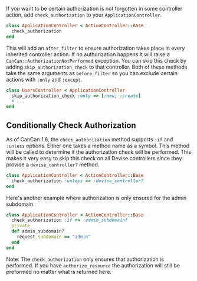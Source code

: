 If you want to be certain authorization is not forgotten in some controller action, add `check_authorization` to your `ApplicationController`.

```ruby
class ApplicationController < ActionController::Base
  check_authorization
end
```

This will add an `after_filter` to ensure authorization takes place in every inherited controller action. If no authorization happens it will raise a `CanCan::AuthorizationNotPerformed` exception. You can skip this check by adding `skip_authorization_check` to that controller. Both of these methods take the same arguments as `before_filter` so you can exclude certain actions with `:only` and `:except`.

```ruby
class UsersController < ApplicationController
  skip_authorization_check :only => [:new, :create]
  # ...
end
```

## Conditionally Check Authorization

As of CanCan 1.6, the `check_authorization` method supports `:if` and `:unless` options. Either one takes a method name as a symbol. This method will be called to determine if the authorization check will be performed. This makes it very easy to skip this check on all Devise controllers since they provide a `devise_controller?` method.

```ruby
class ApplicationController < ActionController::Base
  check_authorization :unless => :devise_controller?
end
```

Here's another example where authorization is only ensured for the admin subdomain.

```ruby
class ApplicationController < ActionController::Base
  check_authorization :if => :admin_subdomain?
  private
  def admin_subdomain?
    request.subdomain == "admin"
  end
end
```

Note: The `check_authorization` only ensures that authorization is performed. If you have `authorize_resource` the authorization will still be preformed no matter what is returned here.
